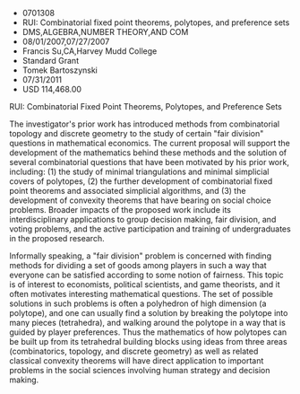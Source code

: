 
* 0701308
* RUI: Combinatorial fixed point theorems, polytopes, and preference sets
* DMS,ALGEBRA,NUMBER THEORY,AND COM
* 08/01/2007,07/27/2007
* Francis Su,CA,Harvey Mudd College
* Standard Grant
* Tomek Bartoszynski
* 07/31/2011
* USD 114,468.00

RUI: Combinatorial Fixed Point Theorems, Polytopes, and Preference Sets

The investigator's prior work has introduced methods from combinatorial
topology and discrete geometry to the study of certain "fair division" questions
in mathematical economics. The current proposal will support the development of
the mathematics behind these methods and the solution of several combinatorial
questions that have been motivated by his prior work, including: (1) the study
of minimal triangulations and minimal simplicial covers of polytopes, (2) the
further development of combinatorial fixed point theorems and associated
simplicial algorithms, and (3) the development of convexity theorems that have
bearing on social choice problems. Broader impacts of the proposed work include
its interdisciplinary applications to group decision making, fair division, and
voting problems, and the active participation and training of undergraduates in
the proposed research.

Informally speaking, a "fair division" problem is concerned with finding methods
for dividing a set of goods among players in such a way that everyone can be
satisfied according to some notion of fairness. This topic is of interest to
economists, political scientists, and game theorists, and it often motivates
interesting mathematical questions. The set of possible solutions in such
problems is often a polyhedron of high dimension (a polytope), and one can
usually find a solution by breaking the polytope into many pieces (tetrahedra),
and walking around the polytope in a way that is guided by player preferences.
Thus the mathematics of how polytopes can be built up from its tetrahedral
building blocks using ideas from three areas (combinatorics, topology, and
discrete geometry) as well as related classical convexity theorems will have
direct application to important problems in the social sciences involving human
strategy and decision making.
